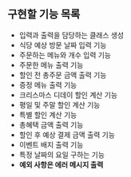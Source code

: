 ## 구현할 기능 목록
- 입력과 출력을 담당하는 클래스 생성
- 식당 예상 방문 날짜 입력 기능
- 주문하는 메뉴와 개수 입력 기능
- 주문한 메뉴 출력 기능
- 할인 전 총주문 금액 출력 기능
- 증정 메뉴 출력 기능
- 크리스마스 디데이 할인 계산 기능
- 평일 및 주말 할인 계산 기능
- 특별 할인 계산 기능
- 총혜택 금액 출력 기능
- 할인 후 예상 결제 금액 출력 기능
- 이벤트 배지 출력 기능
- 특정 날짜의 요일 구하는 기능
- <b> 예외 사항은 에러 메시지 출력</b>